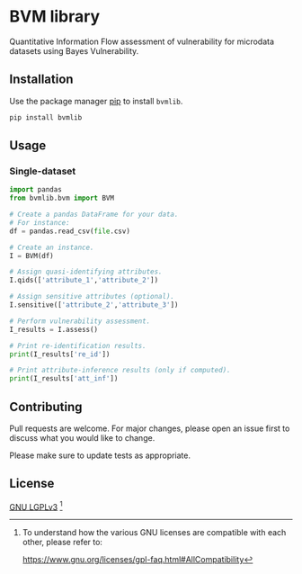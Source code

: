 # BVM library

Quantitative Information Flow assessment of vulnerability for microdata datasets using Bayes Vulnerability.

## Installation

Use the package manager [pip](https://pip.pypa.io/en/stable/) to install `bvmlib`.

```bash
pip install bvmlib
```

## Usage

### Single-dataset

```python
import pandas
from bvmlib.bvm import BVM

# Create a pandas DataFrame for your data.
# For instance:
df = pandas.read_csv(file.csv)

# Create an instance.
I = BVM(df)

# Assign quasi-identifying attributes.
I.qids(['attribute_1','attribute_2'])

# Assign sensitive attributes (optional).
I.sensitive(['attribute_2','attribute_3'])

# Perform vulnerability assessment.
I_results = I.assess()

# Print re-identification results.
print(I_results['re_id'])

# Print attribute-inference results (only if computed).
print(I_results['att_inf'])
```

## Contributing
Pull requests are welcome. For major changes, please open an issue first to discuss what you would like to change.

Please make sure to update tests as appropriate.

## License

[GNU LGPLv3](https://choosealicense.com/licenses/lgpl-3.0/) [^compatibility]

[^compatibility]:
    To understand how the various GNU licenses are compatible with each other, please refer to:
    
    https://www.gnu.org/licenses/gpl-faq.html#AllCompatibility
